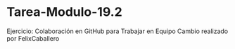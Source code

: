 # Tarea-Modulo-19.2
Ejercicio: Colaboración en GitHub para Trabajar en Equipo
Cambio realizado por FelixCaballero

